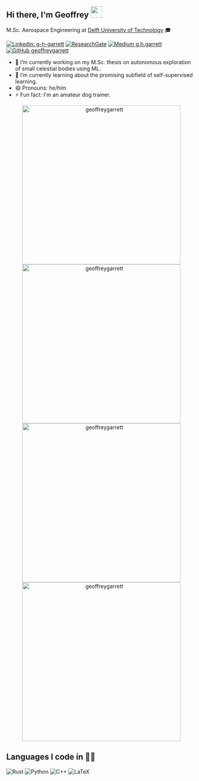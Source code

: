 ## Hi there, I'm Geoffrey <img src="https://raw.githubusercontent.com/MartinHeinz/MartinHeinz/master/wave.gif" width="30px">

<!-- <p align="center">
  <a href=""><img src=""></a>  •
  <a href="">Blog</a> •
  <a href=""></a> •
  <a href=""></a> •
  <a href=""></a>
</p> -->
     
M.Sc. Aerospace Engineering at [Delft University of Technology](https://www.tudelft.nl/en/) 🎓

<!-- ![TUDelftSeal]() -->

[![Linkedin: g-h-garrett](https://img.shields.io/badge/-Geoffrey-blue?style=flat-square&logo=Linkedin&logoColor=white&link=https://www.linkedin.com/in/g-h-garrett/)](https://www.linkedin.com/in/g-h-garrett/)
[![ResearchGate](https://img.shields.io/badge/ResearchGate-00CCBB?logo=ResearchGate&logoColor=white)](Https://www.researchgate.net/profile/Geoffrey-Garrett)
[![Medium g.h.garrett](https://img.shields.io/badge/Medium-12100E?logo=medium&logoColor=white)](https://medium.com/@g.h.garrett)
[![GitHub geoffreygarrett](https://img.shields.io/github/followers/geoffreygarrett?label=follow&style=social)](https://github.com/geoffreygarrett)

- 🔭 I’m currently working on my M.Sc. thesis on autonomous exploration of small celestial bodies using ML.
- 🌱 I’m currently learning about the promising subfield of self-supervised learning.
- 😄 Pronouns: he/him
- ⚡ Fun fact: I'm an amateur dog trainer.

<p align="center">
    <a href="https://linearmouse.org/#gh-light-mode-only">
      <img width="420px"
           alt="geoffreygarrett" 
           src="https://github-readme-stats.vercel.app/api?username=geoffreygarrett&show_icons=true&theme=light" />
    </a>
    <a href="https://linearmouse.org/#gh-dark-mode-only">
      <img width="420px"
           alt="geoffreygarrett" 
           src="https://github-readme-stats.vercel.app/api?username=geoffreygarrett&show_icons=true&theme=dark" />
    </a>
    <a href="https://linearmouse.org/#gh-light-mode-only">
      <img width="420px"
           alt="geoffreygarrett" 
           src="https://github-readme-streak-stats.herokuapp.com/?user=geoffreygarrett&theme=light" />
    </a>
    <a href="https://linearmouse.org/#gh-dark-mode-only">
      <img width="420px"
           alt="geoffreygarrett" 
           src="https://github-readme-streak-stats.herokuapp.com/?user=geoffreygarrett&theme=dark" />
    </a>
</p>

<!-- - 👯 I’m looking to collaborate on ...
- 🤔 I’m looking for help with ...
- 💬 Ask me about ...
- 📫 How to reach me: ... -->

## Languages I code in 👨‍💻️
![Rust](https://img.shields.io/badge/rust-%23000000.svg?style=for-the-badge&logo=rust&logoColor=white)
![Python](https://img.shields.io/badge/python-3670A0?style=for-the-badge&logo=python&logoColor=ffdd54)
![C++](https://img.shields.io/badge/c++-%2300599C.svg?style=for-the-badge&logo=c%2B%2B&logoColor=white)
![LaTeX](https://img.shields.io/badge/latex-%23008080.svg?style=for-the-badge&logo=latex&logoColor=white)


<!-- 
<summary><b>🔥 Github Streaks</b></summary>
<p align="center"><img src="https://github-readme-stats.vercel.app/api?username=geoffreygarrett&show_icons=true" alt="geoffreygarrett" /></p>

<summary><b>🔥 Github Streaks</b></summary>
<p align="center"><img src="https://github-readme-streak-stats.herokuapp.com/?user=geoffreygarrett" alt="geoffreygarrett" /></p>

 -->
<!-- ## Things I code with ☕️
![PyCharm](https://img.shields.io/badge/pycharm-143?style=for-the-badge&logo=pycharm&logoColor=black&color=black&labelColor=green)
![CLion](https://img.shields.io/badge/CLion-black?style=for-the-badge&logo=clion&logoColor=white)
![Jupyter Notebook](https://img.shields.io/badge/jupyter-%23FA0F00.svg?style=for-the-badge&logo=jupyter&logoColor=white)
![Visual Studio Code](https://img.shields.io/badge/Visual%20Studio%20Code-0078d7.svg?style=for-the-badge&logo=visual-studio-code&logoColor=white)
![Shell Script](https://img.shields.io/badge/shell_script-%23121011.svg?style=for-the-badge&logo=gnu-bash&logoColor=white)

## What I use for ML/DL 🤖
![NumPy](https://img.shields.io/badge/numpy-%23013243.svg?style=for-the-badge&logo=numpy&logoColor=white)
![Pandas](https://img.shields.io/badge/pandas-%23150458.svg?style=for-the-badge&logo=pandas&logoColor=white)
![Plotly](https://img.shields.io/badge/Plotly-%233F4F75.svg?style=for-the-badge&logo=plotly&logoColor=white)
![PyTorch](https://img.shields.io/badge/PyTorch-%23EE4C2C.svg?style=for-the-badge&logo=PyTorch&logoColor=white)
![scikit-learn](https://img.shields.io/badge/scikit--learn-%23F7931E.svg?style=for-the-badge&logo=scikit-learn&logoColor=white)
![SciPy](https://img.shields.io/badge/SciPy-%230C55A5.svg?style=for-the-badge&logo=scipy&logoColor=%white)

## Other 🤷
![CMake](https://img.shields.io/badge/CMake-%23008FBA.svg?style=for-the-badge&logo=cmake&logoColor=white)
![Arduino](https://img.shields.io/badge/-Arduino-00979D?style=for-the-badge&logo=Arduino&logoColor=white)
![Raspberry Pi](https://img.shields.io/badge/-RaspberryPi-C51A4A?style=for-the-badge&logo=Raspberry-Pi) -->

<!-- ![small-tudelft](https://user-images.githubusercontent.com/26066340/153196937-a1f5d933-f58a-4a2d-a33e-780e4c2b156f.png)
 -->
<!-- ## Languages


## ML & DL
![NumPy](https://img.shields.io/badge/numpy-%23013243.svg?style=for-the-badge&logo=numpy&logoColor=white)
![Pandas](https://img.shields.io/badge/pandas-%23150458.svg?style=for-the-badge&logo=pandas&logoColor=white)
![PyTorch](https://img.shields.io/badge/PyTorch-%23EE4C2C.svg?style=for-the-badge&logo=PyTorch&logoColor=white)
![SciPy](https://img.shields.io/badge/SciPy-%230C55A5.svg?style=for-the-badge&logo=scipy&logoColor=%white)
![scikit-learn](https://img.shields.io/badge/scikit--learn-%23F7931E.svg?style=for-the-badge&logo=scikit-learn&logoColor=white)


## OS
![Ubuntu](https://img.shields.io/badge/Ubuntu-E95420?style=for-the-badge&logo=ubuntu&logoColor=white)
![Windows](https://img.shields.io/badge/Windows-0078D6?style=for-the-badge&logo=windows&logoColor=white)
![Arch](https://img.shields.io/badge/Arch%20Linux-1793D1?logo=arch-linux&logoColor=fff&style=for-the-badge)


 -->
<!-- -->
<!--
**ggarrett13/ggarrett13** is a ✨ _special_ ✨ repository because its `README.md` (this file) appears on your GitHub profile.

Here are some ideas to get you started:

-->
<!-- 
  <summary><b>⚡ Github Stats</b></summary>
<p align="center"><img height="180em" src="https://github-readme-stats.vercel.app/api?username=geoffreygarrett&hide_border=true&count_private=true&show_icons=true&theme=radical" alt="geoffreygarrett" align = "center"/>
<img height="180em" src="https://github-readme-stats.vercel.app/api/top-langs?username=geoffreygarrett&show_icons=true&locale=en&layout=compact&hide_border=true&theme=radical" alt="geoffreygarrett" align = "center"/></p> -->

